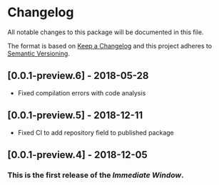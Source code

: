 # Changelog
All notable changes to this package will be documented in this file.

The format is based on [Keep a Changelog](http://keepachangelog.com/en/1.0.0/)
and this project adheres to [Semantic Versioning](http://semver.org/spec/v2.0.0.html).

## [0.0.1-preview.6] - 2018-05-28
- Fixed compilation errors with code analysis

## [0.0.1-preview.5] - 2018-12-11
- Fixed CI to add repository field to published package

## [0.0.1-preview.4] - 2018-12-05
### This is the first release of the *Immediate Window*.
